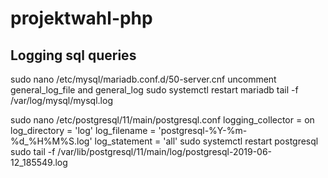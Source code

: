 # projektwahl-php


## Logging sql queries
sudo nano /etc/mysql/mariadb.conf.d/50-server.cnf
uncomment general_log_file and general_log
sudo systemctl restart mariadb
tail -f /var/log/mysql/mysql.log

sudo nano /etc/postgresql/11/main/postgresql.conf
logging_collector = on
log_directory = 'log'
log_filename = 'postgresql-%Y-%m-%d_%H%M%S.log'
log_statement = 'all'
sudo systemctl restart postgresql
sudo tail -f /var/lib/postgresql/11/main/log/postgresql-2019-06-12_185549.log
